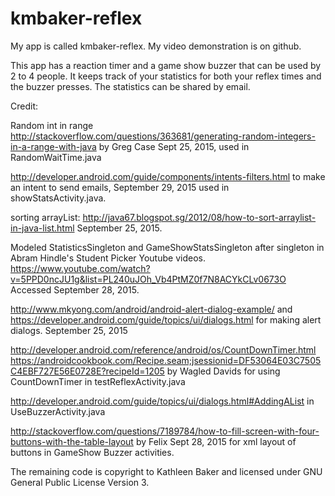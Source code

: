 # kmbaker-reflex
My app is called kmbaker-reflex.
My video demonstration is on github.

This app has a reaction timer and a game show buzzer that can be used by 2 to 4 people. It keeps track of your statistics for both your reflex times and the buzzer presses. The statistics can be shared by email. 

Credit:

Random int in range http://stackoverflow.com/questions/363681/generating-random-integers-in-a-range-with-java by Greg Case Sept 25, 2015, used in RandomWaitTime.java

http://developer.android.com/guide/components/intents-filters.html to make an intent to send emails, September 29, 2015 used in showStatsActivity.java.

sorting arrayList: http://java67.blogspot.sg/2012/08/how-to-sort-arraylist-in-java-list.html September 25, 2015.

Modeled StatisticsSingleton and GameShowStatsSingleton after singleton in Abram Hindle's Student Picker Youtube videos. https://www.youtube.com/watch?v=5PPD0ncJU1g&list=PL240uJOh_Vb4PtMZ0f7N8ACYkCLv0673O
Accessed September 28, 2015.

http://www.mkyong.com/android/android-alert-dialog-example/ and
https://developer.android.com/guide/topics/ui/dialogs.html for making alert dialogs. September 25, 2015

http://developer.android.com/reference/android/os/CountDownTimer.html
https://androidcookbook.com/Recipe.seam;jsessionid=DF53064E03C7505C4EBF727E56E0728E?recipeId=1205 by Wagled Davids
for using CountDownTimer in testReflexActivity.java

http://developer.android.com/guide/topics/ui/dialogs.html#AddingAList in UseBuzzerActivity.java

http://stackoverflow.com/questions/7189784/how-to-fill-screen-with-four-buttons-with-the-table-layout by Felix Sept 28, 2015 for xml layout of buttons in GameShow Buzzer activities.

The remaining code is copyright to Kathleen Baker and licensed under GNU General Public License Version 3. 
